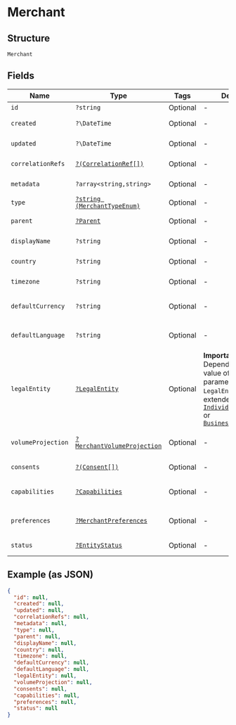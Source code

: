 
# Merchant

## Structure

`Merchant`

## Fields

| Name | Type | Tags | Description | Getter | Setter |
|  --- | --- | --- | --- | --- | --- |
| `id` | `?string` | Optional | - | getId(): ?string | setId(?string id): void |
| `created` | `?\DateTime` | Optional | - | getCreated(): ?\DateTime | setCreated(?\DateTime created): void |
| `updated` | `?\DateTime` | Optional | - | getUpdated(): ?\DateTime | setUpdated(?\DateTime updated): void |
| `correlationRefs` | [`?(CorrelationRef[])`](../../doc/models/correlation-ref.md) | Optional | - | getCorrelationRefs(): ?array | setCorrelationRefs(?array correlationRefs): void |
| `metadata` | `?array<string,string>` | Optional | - | getMetadata(): ?array | setMetadata(?array metadata): void |
| `type` | [`?string (MerchantTypeEnum)`](../../doc/models/merchant-type-enum.md) | Optional | - | getType(): ?string | setType(?string type): void |
| `parent` | [`?Parent`](../../doc/models/parent.md) | Optional | - | getParent(): ?Parent | setParent(?Parent parent): void |
| `displayName` | `?string` | Optional | - | getDisplayName(): ?string | setDisplayName(?string displayName): void |
| `country` | `?string` | Optional | - | getCountry(): ?string | setCountry(?string country): void |
| `timezone` | `?string` | Optional | - | getTimezone(): ?string | setTimezone(?string timezone): void |
| `defaultCurrency` | `?string` | Optional | - | getDefaultCurrency(): ?string | setDefaultCurrency(?string defaultCurrency): void |
| `defaultLanguage` | `?string` | Optional | - | getDefaultLanguage(): ?string | setDefaultLanguage(?string defaultLanguage): void |
| `legalEntity` | [`?LegalEntity`](../../doc/models/legal-entity.md) | Optional | **Important !** Depending on the value of the `type` parameter, the `LegalEntity` model is extended with either [`IndividualLegalEntity`](../../doc/models/individual-legal-entity.md) or [`BusinessLegalEntity`](../../doc/models/business-legal-entity.md) | getLegalEntity(): ?LegalEntity | setLegalEntity(?LegalEntity legalEntity): void |
| `volumeProjection` | [`?MerchantVolumeProjection`](../../doc/models/merchant-volume-projection.md) | Optional | - | getVolumeProjection(): ?MerchantVolumeProjection | setVolumeProjection(?MerchantVolumeProjection volumeProjection): void |
| `consents` | [`?(Consent[])`](../../doc/models/consent.md) | Optional | - | getConsents(): ?array | setConsents(?array consents): void |
| `capabilities` | [`?Capabilities`](../../doc/models/capabilities.md) | Optional | - | getCapabilities(): ?Capabilities | setCapabilities(?Capabilities capabilities): void |
| `preferences` | [`?MerchantPreferences`](../../doc/models/merchant-preferences.md) | Optional | - | getPreferences(): ?MerchantPreferences | setPreferences(?MerchantPreferences preferences): void |
| `status` | [`?EntityStatus`](../../doc/models/entity-status.md) | Optional | - | getStatus(): ?EntityStatus | setStatus(?EntityStatus status): void |

## Example (as JSON)

```json
{
  "id": null,
  "created": null,
  "updated": null,
  "correlationRefs": null,
  "metadata": null,
  "type": null,
  "parent": null,
  "displayName": null,
  "country": null,
  "timezone": null,
  "defaultCurrency": null,
  "defaultLanguage": null,
  "legalEntity": null,
  "volumeProjection": null,
  "consents": null,
  "capabilities": null,
  "preferences": null,
  "status": null
}
```

